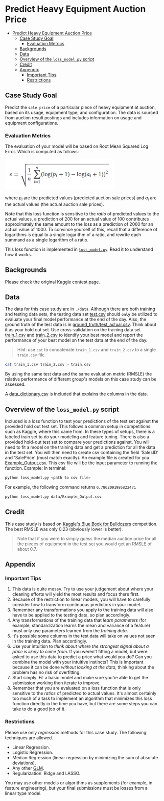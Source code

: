 # Predict Heavy Equipment Auction Price

- [Predict Heavy Equipment Auction Price](#predict-heavy-equipment-auction-price)
  - [Case Study Goal](#case-study-goal)
    - [Evaluation Metrics](#evaluation-metrics)
  - [Backgrounds](#backgrounds)
  - [Data](#data)
  - [Overview of the `loss_model.py` script](#overview-of-the-loss_modelpy-script)
  - [Credit](#credit)
  - [Appendix](#appendix)
    - [Important Tips](#important-tips)
    - [Restrictions](#restrictions)

## Case Study Goal
Predict the `sale price` of a particular piece of heavy equipment at auction, based
on its usage, equipment type, and configuration.  The data is sourced from auction
result postings and includes information on usage and equipment configurations.

### Evaluation Metrics
The evaluation of your model will be based on Root Mean Squared Log Error.
Which is computed as follows:

![Root Mean Squared Logarithmic Error](images/rmsle.png)

where *p<sub>i</sub>* are the predicted values (predicted auction sale prices) 
and *a<sub>i</sub>* are the actual values (the actual auction sale prices).

Note that this loss function is sensitive to the *ratio* of predicted values to
the actual values, a prediction of 200 for an actual value of 100 contributes
approximately the same amount to the loss as a prediction of 2000 for an actual
value of 1000.  To convince yourself of this, recall that a difference of
logarithms is equal to a single logarithm of a ratio, and rewrite each summand
as a single logarithm of a ratio.

This loss function is implemented in [`loss_model.py`](./loss_model.py). Read it to understand how it works.

## Backgrounds

Please check the original Kaggle contest [page]((https://www.kaggle.com/c/bluebook-for-bulldozers)).

## Data
The data for this case study are in `./data`. Although there are both training
and testing data sets, the testing data set [test.csv](./data/test.csv) should **`only`** be utilized to evaluate
your final model performance at the end of the day. Also, the ground truth of the test data is in [ground_truth/test_actual.csv](./data/ground_truth/test_actual.csv). Think about it as your
hold out set.  Use cross-validation on the training data set [train_1.csv](./data/train_1.csv) and [train_2.csv](./data/train_2.csv) to identify your
best model and report the performance of your best model on the test data at the end of the day.

> Hint: use `cat` to concatenate `train_1.csv` and `train_2.csv` to a single `train.csv` file.
  ```bash
  cat train_1.csv train_2.csv > train.csv
  ```

By using the same test data and the same evaluation metric (RMSLE) the relative
performance of different group's models on this case study can be assessed.

A [data_dictionary.csv](./data/data_dictionary.csv) is included that explains the columns in the data.

## Overview of the `loss_model.py` script
Included is a loss function to test your predictions of the test set against the provided hold out test set.  This follows a common setup in competitions such as Kaggle, where this came from.  In these types of setups, there is a labeled train set to do your modeling and feature tuning.  There is also a provided hold-out test set to compare your predictions against.  You will need to fit a model on the training data and get a prediction for all the data in the test set.  You will then need to create csv containing the field 'SalesID' and 'SalePrice' (must match exactly). An example file is created for you [Example_Output.csv](./data/Example_Output.csv). This csv file will be the input parameter to running the function.
Example:
In terminal:

```bash
python loss_model.py <path to csv file>
```

For example, the following command returns `0.7802091986822471`
```bash
python loss_model.py data/Example_Output.csv
```



## Credit
This case study is based on [Kaggle's Blue Book for Bulldozers](https://www.kaggle.com/c/bluebook-for-bulldozers) competition.  The best RMSLE was only 0.23 (obviously lower is better).
>  Note that if you were to simply guess the median auction price for all the pieces of equipment in the test set you would get an RMSLE of about 0.7.

## Appendix

### Important Tips

1. This data is quite messy. Try to use your judgement about where your
cleaning efforts will yield the most results and focus there first.
2. Because of the restriction to linear models, you will have to carefully
consider how to transform continuous predictors in your model.
3. Remember any transformations you apply to the training data will also have
to be applied to the testing data, so plan accordingly.
4. Any transformations of the training data that *learn parameters* (for
example, standardization learns the mean and variance of a feature) must only
use parameters learned from the *training data*.
5. It's possible some columns in the test data will take on values not seen in
the training data. Plan accordingly.
6. Use your intuition to *think about where the strongest signal about a price
is likely to come from*. If you weren't fitting a model, but were asked to use
this data to predict a price what would you do? Can you combine the model with
your intuitive instincts?  This is important because it can be done *without
looking at the data*; thinking about the problem has no risk of overfitting.
7. Start simply. Fit a basic model and make sure you're able to get the
submission working then iterate to improve.
8. Remember that you are evaluated on a loss function that is only sensitive to
the *ratios* of predicted to actual values.  It's almost certainly too much of
a task to implement an algorithm that minimizes this loss function directly in
the time you have, but there are some steps you can take to do a good job of
it.

### Restrictions
Please use only *regression* methods for this case study.  The following techniques
are allowed.

  - Linear Regression.
  - Logistic Regression.
  - Median Regression (linear regression by minimizing the sum of absolute deviations).
  - Any other [GLM](http://statsmodels.sourceforge.net/devel/glm.html).
  - Regularization: Ridge and LASSO.

You may use other models or algorithms as supplements (for example, in feature
engineering), but your final submissions must be losses from a linear type
model.